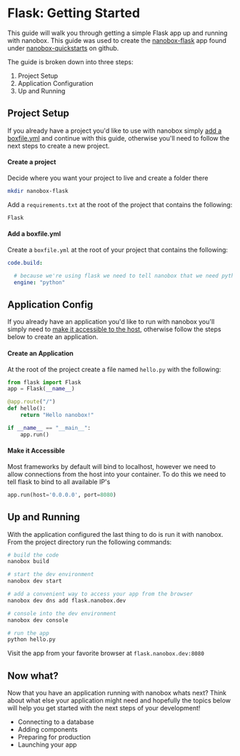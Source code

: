 # Flask: Getting Started
This guide will walk you through getting a simple Flask app up and running with nanobox. This guide was used to create the <a href="https://github.com/nanobox-quickstarts/nanobox-flask" target="\_blank">nanobox-flask</a> app found under <a href="https://github.com/nanobox-quickstarts" target="\_blank">nanobox-quickstarts</a> on github.

The guide is broken down into three steps:

1. Project Setup
2. Application Configuration
3. Up and Running

## Project Setup
If you already have a project you'd like to use with nanobox simply [add a boxfile.yml](#add-a-boxfile-yml) and continue with this guide, otherwise you'll need to follow the next steps to create a new project.

#### Create a project
Decide where you want your project to live and create a folder there

```bash
mkdir nanobox-flask
```

Add a `requirements.txt` at the root of the project that contains the following:

```python
Flask
```

#### Add a boxfile.yml
Create a `boxfile.yml` at the root of your project that contains the following:

```yaml
code.build:

  # because we're using flask we need to tell nanobox that we need python in our container
  engine: "python"
```

## Application Config
If you already have an application you'd like to run with nanobox you'll simply need to [make it accessible to the host](#make-it-accessible), otherwise follow the steps below to create an application.

#### Create an Application
At the root of the project create a file named `hello.py` with the following:

```python
from flask import Flask
app = Flask(__name__)

@app.route("/")
def hello():
    return "Hello nanobox!"

if __name__ == "__main__":
    app.run()
```

#### Make it Accessible
Most frameworks by default will bind to localhost, however we need to allow connections from the host into your container. To do this we need to tell flask to bind to all available IP's

```python
app.run(host='0.0.0.0', port=8080)
```

## Up and Running
With the application configured the last thing to do is run it with nanobox. From the project directory run the following commands:

```bash
# build the code
nanobox build

# start the dev environment
nanobox dev start

# add a convenient way to access your app from the browser
nanobox dev dns add flask.nanobox.dev

# console into the dev environment
nanobox dev console

# run the app
python hello.py
```

Visit the app from your favorite browser at `flask.nanobox.dev:8080`

## Now what?
Now that you have an application running with nanobox whats next? Think about what else your application might need and hopefully the topics below will help you get started with the next steps of your development!

* Connecting to a database
* Adding components
* Preparing for production
* Launching your app

